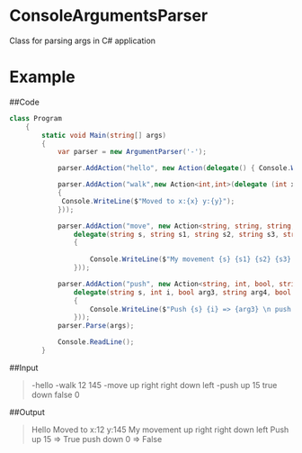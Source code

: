 # ConsoleArgumentsParser
Class for parsing args in C# application


# Example
##Code
```c#
class Program
    {
        static void Main(string[] args)
        {
            var parser = new ArgumentParser('-');

            parser.AddAction("hello", new Action(delegate() { Console.WriteLine("Hello"); }));

            parser.AddAction("walk",new Action<int,int>(delegate (int x,int y)
            {
             Console.WriteLine($"Moved to x:{x} y:{y}");   
            }));

            parser.AddAction("move", new Action<string, string, string, string, string>(
                delegate(string s, string s1, string s2, string s3, string s4)
                {
                   
                    Console.WriteLine($"My movement {s} {s1} {s2} {s3} {s4}");
                }));

            parser.AddAction("push", new Action<string, int, bool, string, bool, int>(
                delegate(string s, int i, bool arg3, string arg4, bool arg5, int arg6)
                {
                    Console.WriteLine($"Push {s} {i} => {arg3} \n push {arg4} {arg6} => {arg5}" );
                }));
            parser.Parse(args);

            Console.ReadLine();
        }
```
##Input

> -hello -walk 12 145 -move up right right down left -push up 15 true down false 0


##Output
> Hello
> Moved to x:12 y:145
> My movement up right right down left
> Push up 15 => True
> push down 0 => False

